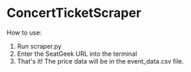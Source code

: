 # ConcertTicketScraper
How to use:

1) Run scraper.py
2) Enter the SeatGeek URL into the terminal
3) That's it! The price data will be in the event_data.csv file.
